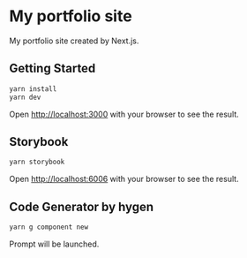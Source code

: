 # My portfolio site
My portfolio site created by Next.js.

## Getting Started
```bash
yarn install
yarn dev
```
Open [http://localhost:3000](http://localhost:3000) with your browser to see the result.

## Storybook
```bash
yarn storybook
```
Open [http://localhost:6006](http://localhost:6006) with your browser to see the result.

## Code Generator by hygen
```bash
yarn g component new
```
Prompt will be launched.
